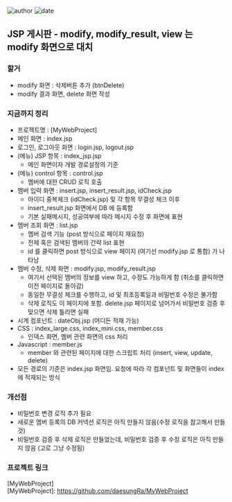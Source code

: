 ﻿
![author](https://img.shields.io/badge/author-daesungRa-lightgray.svg?style=flat-square)
![date](https://img.shields.io/badge/date-190117-lightgray.svg?style=flat-square)

## JSP 게시판 - modify, modify_result, view 는 modify 화면으로 대치

### 할거

- modify 화면 : 삭제버튼 추가 (btnDelete)
- modify 결과 화면, delete 화면 작성

### 지금까지 정리

- 프로젝트명 : [MyWebProject]
- 메인 화면 : index.jsp
- 로그인, 로그아웃 화면 : login.jsp, logout.jsp
- (메뉴) JSP 항목 : index_jsp.jsp
	* 메인 화면이자 개발 경로설정의 기준
- (메뉴) control 항목 : control.jsp
	* 멤버에 대한 CRUD 로직 호출
- 멤버 입력 화면 : insert.jsp, insert_result.jsp, idCheck.jsp
	* 아이디 중복체크 (idCheck.jsp) 및 각 항목 무결성 체크 이후
	* insert_result.jsp 화면에서 DB 에 등록함
	* 기본 실패메시지, 성공여부에 따라 메시지 수정 후 화면에 표현
- 멤버 조회 화면 : list.jsp
	* 멤버 검색 기능 (post 방식으로 페이지 재요청)
	* 전체 혹은 검색된 멤버의 간략 list 표현
	* id 를 클릭하면 post 방식으로 view 페이지 (여기선 modify.jsp 로 통합) 가 나타남
- 멤버 수정, 삭제 화면 : modify.jsp, modify_result.jsp
	* 여기서 선택된 멤버의 정보를 view 하고, 수정도 가능하게 함 (취소를 클릭하면 이전 페이지로 돌아감)
	* 동일한 무결성 체크를 수행하고, id 및 최초등록일과 비밀번호 수정은 불가함
	* 삭제 로직도 이 페이지에 포함. delete.jsp 페이지로 넘어가서 비밀번호 검증 후 맞으면 삭제 틀리면 실패
- 시계 컴포넌트 : dateObj.jsp (어디든 적재 가능)
- CSS : index_large.css, index_mini.css, member.css
	* 인덱스 화면, 멤버 관련 화면의 css 처리
- Javascript : member.js
	* member 와 관련된 페이지에 대한 스크립트 처리 (insert, view, update, delete)
- 모든 경로의 기준은 index.jsp 화면임. 요청에 따라 각 컴포넌트 및 화면들이 index 에 적재되는 방식

### 개선점
- 비밀번호 변경 로직 추가 필요
- 새로운 멤버 등록의 DB 커넥션 로직은 아직 만들지 않음(수정 로직을 참고해서 만들 것)
- 비밀번호 검증 후 삭제 로직은 만들었는데, 비밀번호 검증 후 수정 로직은 아직 만들지 않음 (고로 그냥 수정됨)

### 프로젝트 링크

[MyWebProject]<br/>
[MyWebProject]: https://github.com/daesungRa/MyWebProject






























